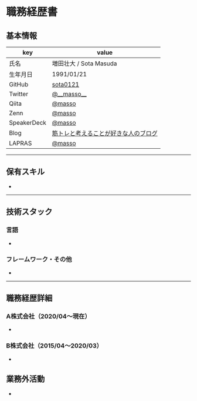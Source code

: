 # 職務経歴書

## 基本情報

|key|value|
|---|---|
|氏名|増田壮大 / Sota Masuda|
|生年月日|1991/01/21|
|GitHub|[sota0121](https://github.com/sota0121)|
|Twitter|[@\_\_masso\_\_](https://twitter.com/__masso__)|
|Qiita|[@masso](https://qiita.com/masso)|
|Zenn|[@masso](https://zenn.dev/masso)|
|SpeakerDeck|[@masso](https://speakerdeck.com/masso)|
|Blog|[筋トレと考えることが好きな人のブログ](https://thinker-masso.hatenablog.com/)|
|LAPRAS|[@masso](https://lapras.com/public/BOJILEQ)|

---

## 保有スキル

- 


---

## 技術スタック

### 言語

- 

### フレームワーク・その他

- 

---

## 職務経歴詳細

### A株式会社（2020/04〜現在）

- 

### B株式会社（2015/04〜2020/03）

- 

## 業務外活動

- 
